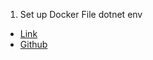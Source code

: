 1) Set up Docker File dotnet env 
- [Link](https://medium.com/swlh/containerize-asp-net-core-3-1-with-docker-c5e1acabba21)
- [Github](https://github.com/therealjordanlee/Core3Api/blob/master/Dockerfile)

